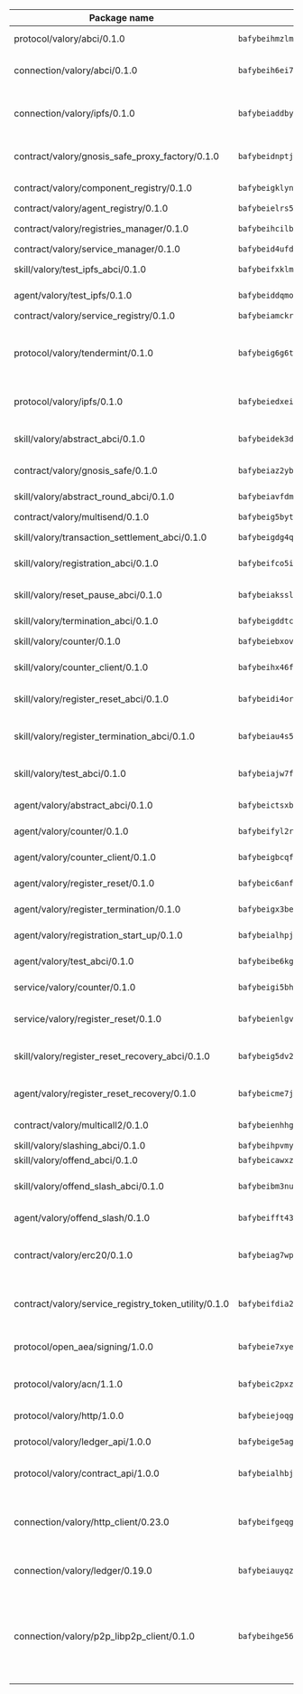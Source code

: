 | Package name                                                  | Package hash                                                  | Description                                                                                                                |
| ------------------------------------------------------------- | ------------------------------------------------------------- | -------------------------------------------------------------------------------------------------------------------------- |
| protocol/valory/abci/0.1.0                                    | `bafybeihmzlmmb4pdo3zkhg6ehuyaa4lhw7bfpclln2o2z7v3o6fcep26iu` | A protocol for ABCI requests and responses.                                                                                |
| connection/valory/abci/0.1.0                                  | `bafybeih6ei7q3vdsj57nb3f6dirccorj7izrxccjzys3seirzoalsj2fwq` | connection to wrap communication with an ABCI server.                                                                      |
| connection/valory/ipfs/0.1.0                                  | `bafybeiaddby5hxegt2fk772fzn34zpwndyfk45rc3jqtblhtr2tbzcicua` | A connection responsible for uploading and downloading files from IPFS.                                                    |
| contract/valory/gnosis_safe_proxy_factory/0.1.0               | `bafybeidnptjd2e5azxrunvduwacufrr5pwy4xkhmeoazqq55o2no4m474u` | Gnosis Safe proxy factory (GnosisSafeProxyFactory) contract                                                                |
| contract/valory/component_registry/0.1.0                      | `bafybeigklynwl3mfav5yt5zdkrqe6rukv4ygdhpdusk66ojt4jj7tunxcy` | Component registry contract                                                                                                |
| contract/valory/agent_registry/0.1.0                          | `bafybeielrs5qih3r6qhnily6x4h4j4j6kux6eqr546homow4c5ljgfyljq` | Agent registry contract                                                                                                    |
| contract/valory/registries_manager/0.1.0                      | `bafybeihcilb27ekgoplmc43iog2zrus63fufql4rly2umbuj573nu3zpg4` | Registries Manager contract                                                                                                |
| contract/valory/service_manager/0.1.0                         | `bafybeid4ufdirr3qaksk72iwnuzfelhzqwh7t3q56x2ixhzvwltte4yy5a` | Service Manager contract                                                                                                   |
| skill/valory/test_ipfs_abci/0.1.0                             | `bafybeifxklmzn3we7tmwq756vj7rbhqlb6w2g2bbe2f6e3zuoq4iyzsima` | IPFS e2e testing application.                                                                                              |
| agent/valory/test_ipfs/0.1.0                                  | `bafybeiddqmorgwfnve7cirdppjy6bnozd2yysjhhqt5w7s7bwgkjuc3xxq` | Agent for testing the ABCI connection.                                                                                     |
| contract/valory/service_registry/0.1.0                        | `bafybeiamckrtlrydvoyelc6ldu5ke5uwrdxstzaeqstvg5r4uteriwmjka` | Service Registry contract                                                                                                  |
| protocol/valory/tendermint/0.1.0                              | `bafybeig6g6twajlwssfbfp5rlnu5mwzuu5kgak5cs4fich7rlkx6whesnu` | A protocol for communication between two AEAs to share tendermint configuration details.                                   |
| protocol/valory/ipfs/0.1.0                                    | `bafybeiedxeismnx3k5ty4mvvhlqideixlhqmi5mtcki4lxqfa7uqh7p33u` | A protocol specification for IPFS requests and responses.                                                                  |
| skill/valory/abstract_abci/0.1.0                              | `bafybeidek3doh6cs3qw3hzgnqw65st2g5vhx5bgkdztyrer45wewttagui` | The abci skill provides a template of an ABCI application.                                                                 |
| contract/valory/gnosis_safe/0.1.0                             | `bafybeiaz2ybse2kym2bph5tf4uvx3qb3uxzxga4pn75gfqmzadtz6mxmdy` | Gnosis Safe (GnosisSafeL2) contract                                                                                        |
| skill/valory/abstract_round_abci/0.1.0                        | `bafybeiavfdmszwpotgdw5wd2imxcwsigygczvttxk5onswt72ipbdyjp3q` | abstract round-based ABCI application                                                                                      |
| contract/valory/multisend/0.1.0                               | `bafybeig5byt5urg2d2bsecufxe5ql7f4mezg3mekfleeh32nmuusx66p4y` | MultiSend contract                                                                                                         |
| skill/valory/transaction_settlement_abci/0.1.0                | `bafybeigdg4qcvfowlu3eiwler7axdhmthngr54ulznutey43xzem45gpna` | ABCI application for transaction settlement.                                                                               |
| skill/valory/registration_abci/0.1.0                          | `bafybeifco5irvmx5kf76yiubaa42qkdx5kfph763vszwtwnqq2tqsic6wm` | ABCI application for common apps.                                                                                          |
| skill/valory/reset_pause_abci/0.1.0                           | `bafybeiakssljjjlv4767hhsj6jzsy3bjyvp3xkgvugazfytjkygeuoedfi` | ABCI application for resetting and pausing app executions.                                                                 |
| skill/valory/termination_abci/0.1.0                           | `bafybeigddtcgeia5xkz4i6pnagvyrwotuef53vwq5ywppncbof3fph472u` | Termination skill.                                                                                                         |
| skill/valory/counter/0.1.0                                    | `bafybeiebxovit5k2fsr4r3fisqov53ek34xwanxly34eeo3ublxt2tyche` | The ABCI Counter application example.                                                                                      |
| skill/valory/counter_client/0.1.0                             | `bafybeihx46fr7vgqjxmymfah3hfmynzpzwe5fthi7mbc2cnev2gqgtngzy` | A client for the ABCI counter application.                                                                                 |
| skill/valory/register_reset_abci/0.1.0                        | `bafybeidi4ors7jahoutqoozm5n62vvveeh4nowj4u43yuokd6rfwn7r5mm` | ABCI application for dummy skill that registers and resets                                                                 |
| skill/valory/register_termination_abci/0.1.0                  | `bafybeiau4s566job5htmqelf46oinrlerwdnxrz2zee2wqea2reqvmet7a` | ABCI application for dummy skill that registers and resets                                                                 |
| skill/valory/test_abci/0.1.0                                  | `bafybeiajw7frbyq2oftehmglhtldmcqqmdckfqsxbq4zi2dnsgpdgvvddy` | ABCI application for testing the ABCI connection.                                                                          |
| agent/valory/abstract_abci/0.1.0                              | `bafybeictsxb7asryy227ouy6rrzfkwakf4fhvp2ondzlszslurkr5dzk6e` | The abstract ABCI AEA - for testing purposes only.                                                                         |
| agent/valory/counter/0.1.0                                    | `bafybeifyl2rzgetpvlqe663chm4g7fjijg5ptaxcmdg4sy3rtiwmnniye4` | The ABCI Counter example as an AEA                                                                                         |
| agent/valory/counter_client/0.1.0                             | `bafybeigbcqfbtqjqguvop7gcp3ilr22d356n7js4jpyhoo5ymotis264wy` | The ABCI Counter example as an AEA                                                                                         |
| agent/valory/register_reset/0.1.0                             | `bafybeic6anftulx3wjcllsf72eulgonpwux3iopzaiaj5paeju772kuc4e` | Register reset to replicate Tendermint issue.                                                                              |
| agent/valory/register_termination/0.1.0                       | `bafybeigx3betmnmpxap6fwyrduxomp7ugd33ik3rwtkvluqc3rh3bqfx4q` | Register terminate to test the termination feature.                                                                        |
| agent/valory/registration_start_up/0.1.0                      | `bafybeialhpjejqyvxttkbazxzkphtu2c3fwvfp7owkwlagaphzkzxb6p5e` | Registration start-up ABCI example.                                                                                        |
| agent/valory/test_abci/0.1.0                                  | `bafybeibe6kgnwkuhcydk5gr3wvsybdlc7gfuzt2ia24czudsvxlbmdlrwe` | Agent for testing the ABCI connection.                                                                                     |
| service/valory/counter/0.1.0                                  | `bafybeigi5bhllrcp32xp5rbrbbaencxxhtm2leqxdzutcgug5lpkvoyapi` | A set of agents incrementing a counter                                                                                     |
| service/valory/register_reset/0.1.0                           | `bafybeienlgv3xtigisoyjo5gedz5jgu3dxp2lml22jglm7bdogk4vtxhuq` | Test and debug tendermint reset mechanism.                                                                                 |
| skill/valory/register_reset_recovery_abci/0.1.0               | `bafybeig5dv2gxdykcmfx4lduwfg4z2zagec3xrss2dn6wo6wk3uhv5qedy` | ABCI application for dummy skill that registers and resets                                                                 |
| agent/valory/register_reset_recovery/0.1.0                    | `bafybeicme7j7zq7splhzbcrcw4q6ga2idq2qqnl6wbdwwkvsbz2botpuhu` | Agent to showcase hard reset as a recovery mechanism.                                                                      |
| contract/valory/multicall2/0.1.0                              | `bafybeienhhggmyxocgsy2kpsbe74z3yewzj33lrhcvuvmlhgyrzf6c3sue` | The MakerDAO multicall2 contract.                                                                                          |
| skill/valory/slashing_abci/0.1.0                              | `bafybeihpvmyzw2lbifvenn7r3qvh46njokrnji4gck4vfak6s7zhe3scqq` | Slashing skill.                                                                                                            |
| skill/valory/offend_abci/0.1.0                                | `bafybeicawxz5lvz3jjwyv772bwz44dqu333hb24r4e24fophrvq4bj3gw4` | Offend ABCI application.                                                                                                   |
| skill/valory/offend_slash_abci/0.1.0                          | `bafybeibm3nu4f3y4zy66oambwe6vzpnopa5vwmn7ydoudhjsggubwtn3ee` | ABCI application used in order to test the slashing abci                                                                   |
| agent/valory/offend_slash/0.1.0                               | `bafybeifft43gjipqctogxq2xkcvq4bx6i45zvxzflgsecvimywv45mp5vi` | Offend and slash to test the slashing feature.                                                                             |
| contract/valory/erc20/0.1.0                                   | `bafybeiag7wpfri44bwrx26374mnxyglmwxod6gu37foqkvloqr7oeldlgu` | The scaffold contract scaffolds a contract to be implemented by the developer.                                             |
| contract/valory/service_registry_token_utility/0.1.0          | `bafybeifdia2y5546tvk6xzxeaqzf2n5n7dutj2hdzbgenxohaqhjtnjqm4` | The scaffold contract scaffolds a contract to be implemented by the developer.                                             |
| protocol/open_aea/signing/1.0.0                               | `bafybeie7xyems76v5b4wc2lmaidcujizpxfzjnnwdeokmhje53g7ym25ii` | A protocol for communication between skills and decision maker.                                                            |
| protocol/valory/acn/1.1.0                                     | `bafybeic2pxzfc3voxl2ejhcqyf2ehm4wm5gxvgx7bliloiqi2uppmq6weu` | The protocol used for envelope delivery on the ACN.                                                                        |
| protocol/valory/http/1.0.0                                    | `bafybeiejoqgv7finfxo3rcvvovrlj5ccrbgxodjq43uo26ylpowsa3llfe` | A protocol for HTTP requests and responses.                                                                                |
| protocol/valory/ledger_api/1.0.0                              | `bafybeige5agrztgzfevyglf7mb4o7pzfttmq4f6zi765y4g2zvftbyowru` | A protocol for ledger APIs requests and responses.                                                                         |
| protocol/valory/contract_api/1.0.0                            | `bafybeialhbjvwiwcnqq3ysxcyemobcbie7xza66gaofcvla5njezkvhcka` | A protocol for contract APIs requests and responses.                                                                       |
| connection/valory/http_client/0.23.0                          | `bafybeifgeqgryx6b3s6eseyzyezygmeitcpt3tkor2eiycozoi6clgdrny` | The HTTP_client connection that wraps a web-based client connecting to a RESTful API specification.                        |
| connection/valory/ledger/0.19.0                               | `bafybeiauyqzizmocjldnfuzvnihrqubfqzn5u2hp6ue7v3ka5kj54kd3zm` | A connection to interact with any ledger API and contract API.                                                             |
| connection/valory/p2p_libp2p_client/0.1.0                     | `bafybeihge56dn3xep2dzomu7rtvbgo4uc2qqh7ljl3fubqdi2lq44gs5lq` | The libp2p client connection implements a tcp connection to a running libp2p node as a traffic delegate to send/receive envelopes to/from agents in the DHT. |
